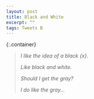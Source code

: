 ```yaml
---
layout: post
title: Black and White
excerpt: ""
tags: Tweets B
---
```

{:.container}
> _I like the idea of a black {x}._
>
> _Like black and white._
>
> _Should I get the gray?_
>
> _I do like the gray..._